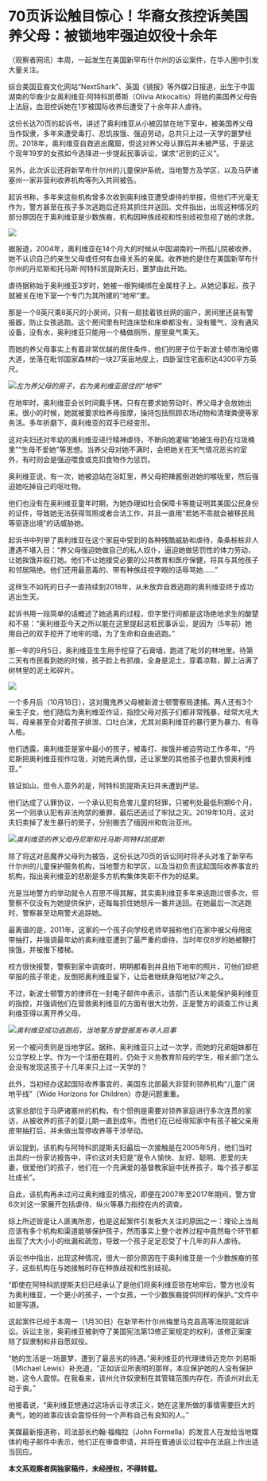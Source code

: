 # 70页诉讼触目惊心！华裔女孩控诉美国养父母：被锁地牢强迫奴役十余年

（观察者网讯）本周，一起发生在美国新罕布什尔州的诉讼案件，在华人圈中引发大量关注。

综合美国亚裔文化网站“NextShark”、英国《镜报》等外媒2日报道，出生于中国湖南的华裔少女奥利维亚·阿特科凯蒂斯（Olivia
Atkocaitis）将她的美国养父母告上法庭，血泪控诉她在1岁被国际收养后遭受了十余年非人虐待。

这份长达70页的起诉书，讲述了奥利维亚从小被囚禁在地下室中，被美国养父母当作奴隶，多年来遭受毒打、忍饥挨饿、强迫劳动，总共只上过一天学的噩梦经历。2018年，奥利维亚自救逃出魔窟，但这对养父母认罪后并未被严惩，于是这个现年19岁的女孩如今选择进一步提起民事诉讼，谋求“迟到的正义”。

另外，此次诉讼还将新罕布什尔州的儿童保护系统，当地警方及学区，以及马萨诸塞州一家非营利收养机构等列入共同被告。

起诉书称，多年来这些机构曾多次收到奥利维亚遭受虐待的举报，但他们不光毫无作为，警方甚至在孩子多次逃跑后还将其抓住并送回。文件指出，出现这种情况的部分原因在于奥利维亚是少数族裔，机构因种族歧视和性别歧视忽视了她的求救。

![](https://inews.gtimg.com/newsapp_bt/0/15641596945/1000)

据报道，2004年，奥利维亚在14个月大的时候从中国湖南的一所孤儿院被收养，她不认识自己的亲生父母或任何有血缘关系的亲属。收养她的是住在美国新罕布什尔州的丹尼斯和托马斯·阿特科凯提斯夫妇，噩梦由此开始。

虐待据称始于奥利维亚3岁时，她被一根狗绳绑在金属柱子上。从她记事起，孩子就被关在地下室一个专门为其所建的“地牢”里。

那是一个8英尺乘8英尺的小房间，只有一扇挂着铁丝网的窗户，房间里还装有警报器，防止女孩逃跑。这个房间里有时连床垫和床单都没有，没有暖气，没有通风设备，没有水，奥利维亚只能用一个桶做厕所，屋里臭气熏天。

而她的养父母事实上有着非常优越的居住条件，他们的房子位于新波士顿市海伦娜大道，坐落在毗邻国家森林的一块27英亩地皮上，四卧室住宅面积达4300平方英尺。

![](https://inews.gtimg.com/newsapp_bt/0/15641596946/1000)_左为养父母的房子，右为奥利维亚居住的“地牢”_

在地牢时，奥利维亚会长时间戴手铐。只有在要求她劳动时，养父母才会放她出来。很小的时候，她就被要求给养母按摩，操持包括照顾农场动物和清理粪便等家务活。多年折磨下，奥利维亚的双手已经变形。

这对夫妇还对年幼的奥利维亚进行精神虐待，不断向她灌输“她被生母扔在垃圾桶里”“生母不爱她”等思想。当养父母对她不满时，会把她关在天气情况恶劣的室外，有时则会是强迫喂食或克扣食物作为惩罚。

奥利维亚说，有一次，她被迫站在浴缸里，养父母把辣酱倒进她的喉咙里，然后强迫她吃掉自己的呕吐物。

他们也没有在奥利维亚童年时期，为她办理如社会保障卡等能证明其美国公民身份的证件，导致她无法获得驾照或者合法工作，并且一直用“若她不乖就会被移民局等驱逐出境”的话威胁她。

起诉书中列举了奥利维亚在这个家庭中受到的各种残酷威胁和虐待，条条桩桩非人遭遇不堪入目：“养父母强迫她做自己的私人奴仆，逼迫她做惩罚性的体力劳动，让她挨饿并殴打她。他们不让她接受必要的公共教育和医疗保健，将其与其他孩子和邻居隔绝。他们还用最恶毒的、带有种族歧视字眼的话辱骂她……”

这样生不如死的日子一直持续到2018年，从未放弃自救逃跑的奥利维亚终于成功逃出生天。

起诉书用一段简单的话概述了她逃离的过程，但字里行间都是这场绝地求生的酸楚和不易：“奥利维亚今天之所以能在这里提起这桩民事诉讼，是因为（5年前）她用自己的双手挖开了地牢的墙，为了生命和自由逃跑。”

那一年的9月5日，奥利维亚生生用手挖穿了石膏墙，跑进了毗邻的林地里。待第二天有市民看到她的时候，孩子脸上有抓痕，全身是泥土，穿着凉鞋，脚上沾满了树林里的泥土和碎片。

![](https://inews.gtimg.com/newsapp_bt/0/15641597131/1000)

一个多月后（10月18日），这对魔鬼养父母被新波士顿警察局逮捕。两人还有3个亲生子女，他们随后为奥利维亚作证，指控父母对孩子们都非常残暴，经常大吼大叫，母亲甚至会对着孩子排泄、口吐白沫，尤其对奥利维亚的暴行更为暴力、有辱人格。

他们透露，奥利维亚是家中最小的孩子，被毒打、挨饿并被迫劳动工作多年，“丹尼斯把奥利维亚视作垃圾，对她充满仇恨，还让家里的其他孩子也要仇恨奥利维亚。”

铁证如山，但令人意外的是，阿特科凯提斯夫妇并未遭到严惩。

他们达成了认罪协议，一个承认犯有危害儿童的轻罪，只被判处最低刑期6个月，另一个则承认犯有非法拘禁的重罪，最后还逃过了牢狱之灾。2019年10月，这对夫妇卖掉了发生暴行的房子，分别搬去了缅因州和佐治亚州。

![](https://inews.gtimg.com/newsapp_bt/0/15641597162/1000)_奥利维亚的养父母丹尼斯和托马斯·阿特科凯提斯_

除了将这对恶魔养父母列为被告，这份长达70页的诉讼同时将矛头对准了新罕布什尔州的儿童保护服务机构，当地警方和学区，以及当初负责这起国际收养事宜的机构，指出奥利维亚的悲剧是多方机构集体失职不作为的结果。

光是当地警方的举动就令人百思不得其解，其实奥利维亚多年来逃跑过很多次，但警察不仅没有为她提供保护，还每每抓住她怒斥一番并送回。在她最后一次逃跑时，警察甚至动用警犬追踪她。

最离谱的是，2011年，这家的一个孩子向学校老师举报称他们在家中被父母用皮带抽打，并强调最年幼的奥利维亚遭到了最严重的虐待，当时年仅8岁的她被鞭打挨饿，并被推下楼梯。

校方很快报警，警察到家中调查时，明明都看到并且拍下地牢的照片，可他们却把举报的孩子带走，反倒把奥利维亚留下，让后者继续身陷地狱7年之久。

不过，新波士顿警方的律师在一封电子邮件中表示，该部门否认未能保护奥利维亚的指控，并强调他们在营救奥利维亚的方面有很大功劳，正是警方的调查工作让奥利维亚得以离开养父母。

![](https://inews.gtimg.com/newsapp_bt/0/15641596951/1000)_奥利维亚成功逃跑后，当地警方曾登报发布寻人启事_

另一个被问责则是当地学区。据称，奥利维亚只上过一次学，而她的兄弟姐妹都在公立学校上学。作为一个注册在籍的，仍处于义务教育阶段的学生，相关部门怎么会没有发现这孩子十几年来只上过一天学的？

此外，当初经办这起国际收养事宜的，美国东北部最大非营利领养机构“儿童广阔地平线”（Wide Horizons for Children）亦是问题重重。

这家总部位于马萨诸塞州的机构，有个惯例是需要对领养家庭进行多次连贯的家访，从被收养的孩子的婴儿期一直到成年。而他们在已经得知家中有孩子被父亲用皮带抽打后，并未做出暂停收养等干涉举动。

诉讼提到，该机构与阿特科凯提斯夫妇最后一次接触是在2005年5月，他们当时出具的一份家访报告中，评价这对夫妇是“是令人愉快、友好、聪明、恩爱的夫妻，很爱他们的孩子，他们在一个充满爱的基督教家庭中抚养孩子，每个孩子都茁壮成长”。

自此，该机构再未过问过奥利维亚的情况，即便在2007年至2017年期间，警方曾6次对这一家展开包括虐待、纵火等暴力指控在内的调查。

综上所述皆是让人匪夷所思，也是这起案件引发极大关注的原因之一：理论上当局应该有多个机构和渠道能够保护孩子，然而事实上整个收养过程中竟然每个环节都出现了大大小小的纰漏和疏忽，导致一个孩子足足忍受了十几年的非人虐待。

诉讼书中指出，出现这种情况，很大一部分原因在于奥利维亚是一个少数族裔的孩子，这些机构在与她接触时存在种族歧视和性别歧视。

“即使在阿特科凯提斯夫妇已经承认了是他们将奥利维亚锁在地牢后，警方也没有为奥利维亚，一个更小的孩子，一个女孩，一个少数族裔提供同样的保护。”文件中如是写道。

这起案件已经于本周一（1月30日）在新罕布什尔州梅里马克县高等法院提起诉讼。诉讼主张，奥莉维亚被剥夺了美国宪法第13修正案规定的权利，该修正案废除了奴隶制和非自愿奴役。

“她的生活是一场噩梦，遭到了最恶劣的待遇。”奥利维亚的代理律师迈克尔·刘易斯（Michael
Lewis）补充道，“正如诉讼所表明的那样，本应保护她的人没有保护她，这令人震惊。在我看来，该州允许奴隶制在其管辖范围内存在，而该州对此无动于衷。”

他接着说，“奥利维亚想通过这场诉讼寻求正义，她在这里所做的事情需要巨大的勇气，她的故事应该会震惊任何一个声称自己有良知的人。”

美媒最新报道称，司法部长约翰·福梅拉（John
Formella）的发言人在发给当地媒体的电子邮件中表示，他们正在审查申请，并将在普通诉讼过程中在法庭上作出适当回应。

**本文系观察者网独家稿件，未经授权，不得转载。**


